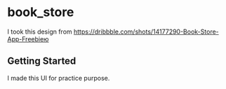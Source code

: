 # book_store

I took this design from https://dribbble.com/shots/14177290-Book-Store-App-Freebieю

## Getting Started

I made this UI for practice purpose.
